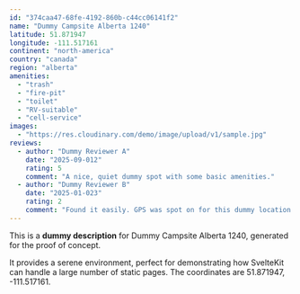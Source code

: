 ```yaml
---
id: "374caa47-68fe-4192-860b-c44cc06141f2"
name: "Dummy Campsite Alberta 1240"
latitude: 51.871947
longitude: -111.517161
continent: "north-america"
country: "canada"
region: "alberta"
amenities:
  - "trash"
  - "fire-pit"
  - "toilet"
  - "RV-suitable"
  - "cell-service"
images:
  - "https://res.cloudinary.com/demo/image/upload/v1/sample.jpg"
reviews:
  - author: "Dummy Reviewer A"
    date: "2025-09-012"
    rating: 5
    comment: "A nice, quiet dummy spot with some basic amenities."
  - author: "Dummy Reviewer B"
    date: "2025-01-023"
    rating: 2
    comment: "Found it easily. GPS was spot on for this dummy location."
---
```


This is a **dummy description** for Dummy Campsite Alberta 1240, generated for the proof of concept.

It provides a serene environment, perfect for demonstrating how SvelteKit can handle a large number of static pages. The coordinates are 51.871947, -111.517161.
